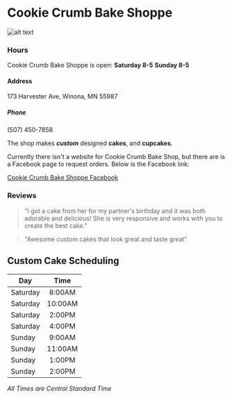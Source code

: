 # Cookie Crumb Bake Shoppe



![alt text](https://static1.squarespace.com/static/5565ca15e4b0f94763ada6fa/557f83ade4b09fc4720b877c/56994b5aab2810a75aa7c069/1452886896435/_MG_7067.jpg)

### Hours
Cookie Crumb Bake Shoppe is open:
**Saturday 8-5**
**Sunday 8-5**

#### Address
173 Harvester Ave, Winona, MN 55987 

##### Phone
(507) 450-7858

The shop makes ***custom*** designed **cakes**, and **cupcakes**. 

Currently there isn't a website for Cookie Crumb Bake Shop, but there are is a Facebook page to request orders. Below is the Facebook link:

[Cookie Crumb Bake Shoppe Facebook](https://www.facebook.com/cookiecrumbbakeshoppe)



### Reviews

> "I got a cake from her for my partner's birthday and it was both adorable and delicious! She is very responsive and works with you to create the best cake."

> "Awesome custom cakes that look great and taste great"

## Custom Cake Scheduling
| Day        | Time           | 
| ------------- |:-------------:| 
| Saturday| 8:00AM | 
| Saturday     | 10:00AM     |  
| Saturday | 2:00PM      | 
| Saturday | 4:00PM      |  
| Sunday | 9:00AM      |  
| Sunday | 11:00AM       | 
 | Sunday | 1:00PM      | 
  | Sunday | 2:00PM      | 
*All Times are Central Standard Time*
